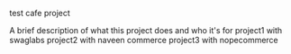 test cafe project

A brief description of what this project does and who it's for
project1 with swaglabs
project2 with naveen commerce
project3 with nopecommerce 
  
